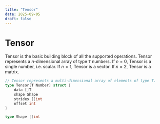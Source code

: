 ```yaml
---
title: "Tensor"
date: 2025-09-05
draft: false
---
```


# Tensor

Tensor is the basic building block of all the supported operations. Tensor represents a $n$-dimensional array of type `T` numbers. If $n=0$, Tensor is a single number, i.e. scalar. If $n=1$, Tensor is a vector. If $n=2$, Tensor is a matrix.
```go
// Tensor represents a multi-dimensional array of elements of type T.
type Tensor[T Number] struct {
    data []T
    shape Shape
    strides []int
    offset int
}

type Shape []int
```
